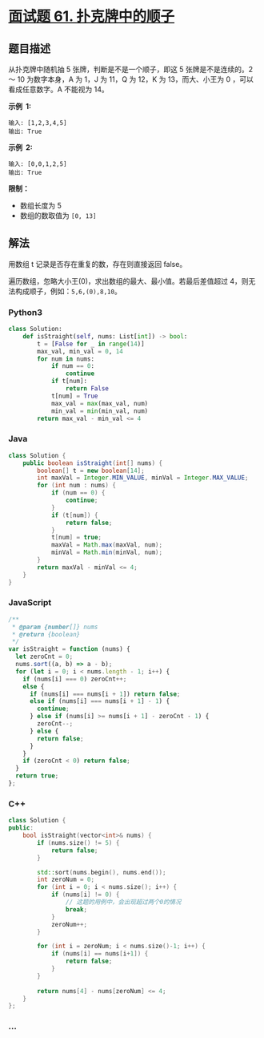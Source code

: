 # [面试题 61. 扑克牌中的顺子](https://leetcode-cn.com/problems/bu-ke-pai-zhong-de-shun-zi-lcof/)

## 题目描述

<!-- 这里写题目描述 -->

从扑克牌中随机抽 5 张牌，判断是不是一个顺子，即这 5 张牌是不是连续的。2 ～ 10 为数字本身，A 为 1，J 为 11，Q 为 12，K 为 13，而大、小王为 0 ，可以看成任意数字。A 不能视为 14。

**示例  1:**

```
输入: [1,2,3,4,5]
输出: True
```

**示例  2:**

```
输入: [0,0,1,2,5]
输出: True
```

**限制：**

- 数组长度为 5
- 数组的数取值为 `[0, 13]`

## 解法

<!-- 这里可写通用的实现逻辑 -->

用数组 t 记录是否存在重复的数，存在则直接返回 false。

遍历数组，忽略大小王(0)，求出数组的最大、最小值。若最后差值超过 4，则无法构成顺子，例如：`5,6,(0),8,10`。

<!-- tabs:start -->

### **Python3**

<!-- 这里可写当前语言的特殊实现逻辑 -->

```python
class Solution:
    def isStraight(self, nums: List[int]) -> bool:
        t = [False for _ in range(14)]
        max_val, min_val = 0, 14
        for num in nums:
            if num == 0:
                continue
            if t[num]:
                return False
            t[num] = True
            max_val = max(max_val, num)
            min_val = min(min_val, num)
        return max_val - min_val <= 4


```

### **Java**

<!-- 这里可写当前语言的特殊实现逻辑 -->

```java
class Solution {
    public boolean isStraight(int[] nums) {
        boolean[] t = new boolean[14];
        int maxVal = Integer.MIN_VALUE, minVal = Integer.MAX_VALUE;
        for (int num : nums) {
            if (num == 0) {
                continue;
            }
            if (t[num]) {
                return false;
            }
            t[num] = true;
            maxVal = Math.max(maxVal, num);
            minVal = Math.min(minVal, num);
        }
        return maxVal - minVal <= 4;
    }
}
```

### **JavaScript**

```js
/**
 * @param {number[]} nums
 * @return {boolean}
 */
var isStraight = function (nums) {
  let zeroCnt = 0;
  nums.sort((a, b) => a - b);
  for (let i = 0; i < nums.length - 1; i++) {
    if (nums[i] === 0) zeroCnt++;
    else {
      if (nums[i] === nums[i + 1]) return false;
      else if (nums[i] === nums[i + 1] - 1) {
        continue;
      } else if (nums[i] >= nums[i + 1] - zeroCnt - 1) {
        zeroCnt--;
      } else {
        return false;
      }
    }
    if (zeroCnt < 0) return false;
  }
  return true;
};
```

### **C++**

```cpp
class Solution {
public:
    bool isStraight(vector<int>& nums) {
        if (nums.size() != 5) {
            return false;
        }

        std::sort(nums.begin(), nums.end());
        int zeroNum = 0;
        for (int i = 0; i < nums.size(); i++) {
            if (nums[i] != 0) {
                // 这题的用例中，会出现超过两个0的情况
                break;
            }
            zeroNum++;
        }

        for (int i = zeroNum; i < nums.size()-1; i++) {
            if (nums[i] == nums[i+1]) {
                return false;
            }
        }
        
        return nums[4] - nums[zeroNum] <= 4;
    }
};

```

### **...**

```

```

<!-- tabs:end -->
